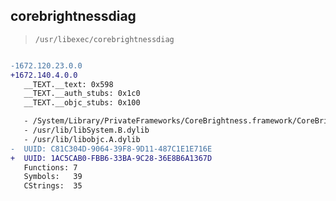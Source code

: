 ## corebrightnessdiag

> `/usr/libexec/corebrightnessdiag`

```diff

-1672.120.23.0.0
+1672.140.4.0.0
   __TEXT.__text: 0x598
   __TEXT.__auth_stubs: 0x1c0
   __TEXT.__objc_stubs: 0x100

   - /System/Library/PrivateFrameworks/CoreBrightness.framework/CoreBrightness
   - /usr/lib/libSystem.B.dylib
   - /usr/lib/libobjc.A.dylib
-  UUID: C81C304D-9064-39F8-9D11-487C1E1E716E
+  UUID: 1AC5CAB0-FBB6-33BA-9C28-36E8B6A1367D
   Functions: 7
   Symbols:   39
   CStrings:  35

```
